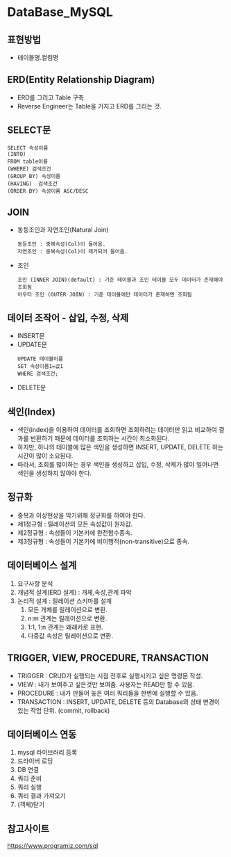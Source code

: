 # DataBase_MySQL
## 표현방법
+ 테이블명.컬럼명  

## ERD(Entity Relationship Diagram)  
+ ERD를 그리고 Table 구축  
+ Reverse Engineer는 Table을 가지고 ERD를 그리는 것.   

## SELECT문
```
SELECT 속성이름  
(INTO)  
FROM table이름  
(WHERE) 검색조건  
(GROUP BY) 속성이름  
(HAVING)  검색조건
(ORDER BY) 속성이름 ASC/DESC 
```    
## JOIN
+ 동등조인과 자연조인(Natural Join)  
    ```
    동등조인 : 중복속성(Col)이 들어옴.  
    자연조인 : 중복속성(Col)이 제거되어 들어옴.  
    ```
+ 조인 
    ``` 
    조인 (INNER JOIN)(default) : 기준 테이블과 조인 테이블 모두 데이터가 존재해야 조회됨  
    아우터 조인 (OUTER JOIN) : 기준 테이블에만 데이터가 존재하면 조회됨  
    ```
        
## 데이터 조작어 - 삽입, 수정, 삭제
+ INSERT문
+ UPDATE문  
    ```
    UPDATE 테이블이름  
    SET 속성이름1=값1  
    WHERE 검색조건;  
    ```
+ DELETE문
## 색인(Index)
+ 색인(index)을 이용하여 데이터를 조회하면 조회하려는 데이터만 읽고 비교하여 결과를 반환하기 때문에 데이터를 조회하는 시간이 최소화된다.
+ 하지만, 하나의 테이블에 많은 색인을 생성하면 INSERT, UPDATE, DELETE 하는 시간이 많이 소요된다.
+ 따라서, 조회를 많이하는 경우 색인을 생성하고 삽입, 수정, 삭제가 많이 일어나면 색인을 생성하지 않아야 한다.
## 정규화
+ 중복과 이상현상을 막기위해 정규화를 하여야 한다.
+ 제1정규형 : 릴레이션의 모든 속성값이 원자값.
+ 제2정규형 : 속성들이 기본키에 완전함수종속.
+ 제3정규형 : 속성들이 기본키에 비이행적(non-transitive)으로 종속.
## 데이터베이스 설계
1. 요구사항 분석
2. 개념적 설계(ERD 설계) : 개체,속성,관계 파악
3. 논리적 설계 : 릴레이션 스키마를 설계
    1. 모든 개체를 릴레이션으로 변환.
    2. n:m 관계는 릴레이션으로 변환.
    3. 1:1, 1:n 관계는 왜래키로 표현.
    4. 다중값 속성은 릴레이션으로 변환.
## TRIGGER, VIEW, PROCEDURE, TRANSACTION
+ TRIGGER : CRUD가 실행되는 시점 전후로 실행시키고 싶은 명령문 작성.
+ VIEW : 내가 보여주고 싶은것만 보여줌. 사용자는 READ만 할 수 있음.
+ PROCEDURE : 내가 만들어 놓은 여러 쿼리들을 한번에 실행할 수 있음.
+ TRANSACTION : INSERT, UPDATE, DELETE 등의 Database의 상태 변경이 있는 작업 단위. (commit, rollback)
## 데이터베이스 연동
1. mysql 라이브러리 등록
2. 드라이버 로딩
3. DB 연결
4. 쿼리 준비
5. 쿼리 실행
6. 쿼리 결과 가져오기
7. (객체)닫기
## 참고사이트
https://www.programiz.com/sql
